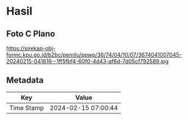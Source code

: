 # Hasil

## Foto C Plano

https://sirekap-obj-formc.kpu.go.id/b2bc/pemilu/ppwp/36/74/04/10/07/3674041007045-20240215-041816--1ff5fbf4-60f0-4d43-af6d-7d05cf792589.jpg


## Metadata

| Key        | Value               |
| ---------- | ------------------- |
| Time Stamp | 2024-02-15 07:00:44 |



